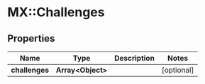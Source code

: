 # MX::Challenges

## Properties
Name | Type | Description | Notes
------------ | ------------- | ------------- | -------------
**challenges** | **Array&lt;Object&gt;** |  | [optional] 


